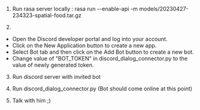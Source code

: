 1. Run rasa server locally : rasa run --enable-api -m models/20230427-234323-spatial-food.tar.gz

2. 
- Open the Discord developer portal and log into your account.
- Click on the New Application button to create a new app.
- Select Bot tab and then click on the Add Bot button to create a new bot.
- Change value of "BOT_TOKEN" in discord_dialog_connector.py to the value of newly generated token.

3. Run discord server with invited bot

4. Run discord_dialog_connector.py (Bot should come online at this point)

5. Talk with him ;)